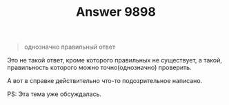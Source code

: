 ﻿---
title: "Answer 9898"
se.owner.user_id: 178988
se.owner.display_name: "Qwertiy"
se.owner.link: "https://ru.meta.stackoverflow.com/users/178988/qwertiy"
se.answer_id: 9898
se.question_id: 9897
se.post_type: answer
se.score: 4
se.is_accepted: False
---
<blockquote>
  <p>однозначно правильный ответ</p>
</blockquote>

<p>Это не такой ответ, кроме которого правильных не существует, а такой, правильность которого можно точно(однозначно) проверить.</p>

<p>А вот в справке действительно что-то подозрительное написано.</p>

<p>PS: Эта тема уже обсуждалась.</p>
